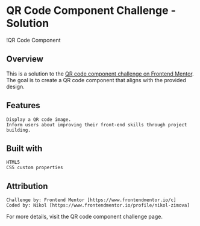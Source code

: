 # QR Code Component Challenge - Solution

!QR Code Component

## Overview

This is a solution to the [QR code component challenge on Frontend Mentor](https://www.frontendmentor.io/challenges/qr-code-component-iux_sIO_H). The goal is to create a QR code component that aligns with the provided design.

## Features
    Display a QR code image.
    Inform users about improving their front-end skills through project building.

## Built with
    HTML5
    CSS custom properties

## Attribution

    Challenge by: Frontend Mentor [https://www.frontendmentor.io/c]
    Coded by: Nikol [https://www.frontendmentor.io/profile/nikol-zimova]

For more details, visit the QR code component challenge page.
